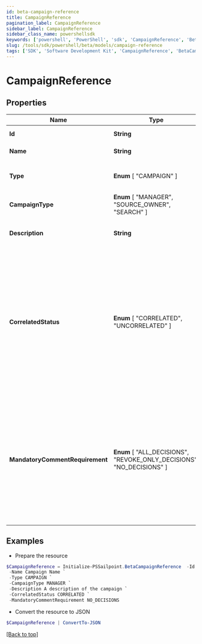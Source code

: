 ```yaml
---
id: beta-campaign-reference
title: CampaignReference
pagination_label: CampaignReference
sidebar_label: CampaignReference
sidebar_class_name: powershellsdk
keywords: ['powershell', 'PowerShell', 'sdk', 'CampaignReference', 'BetaCampaignReference'] 
slug: /tools/sdk/powershell/beta/models/campaign-reference
tags: ['SDK', 'Software Development Kit', 'CampaignReference', 'BetaCampaignReference']
---
```



# CampaignReference

## Properties

Name | Type | Description | Notes
------------ | ------------- | ------------- | -------------
**Id** |  **String** | The unique ID of the campaign. | [required]
**Name** |  **String** | The name of the campaign. | [required]
**Type** |   **Enum** [  "CAMPAIGN" ] | The type of object that is being referenced. | [required]
**CampaignType** |   **Enum** [  "MANAGER",    "SOURCE_OWNER",    "SEARCH" ] | The type of the campaign. | [required]
**Description** |  **String** | The description of the campaign set by the admin who created it. | [required]
**CorrelatedStatus** |   **Enum** [  "CORRELATED",    "UNCORRELATED" ] | The correlatedStatus of the campaign. Only SOURCE_OWNER campaigns can be Uncorrelated. An Uncorrelated certification campaign only includes Uncorrelated identities (An identity is uncorrelated if it has no accounts on an authoritative source). | [required]
**MandatoryCommentRequirement** |   **Enum** [  "ALL_DECISIONS",    "REVOKE_ONLY_DECISIONS",    "NO_DECISIONS" ] | Determines whether comments are required for decisions during certification reviews. You can require comments for all decisions, revoke-only decisions, or no decisions. By default, comments are not required for decisions. | [required]

## Examples

- Prepare the resource
```powershell
$CampaignReference = Initialize-PSSailpoint.BetaCampaignReference  -Id ef38f94347e94562b5bb8424a56397d8 `
 -Name Campaign Name `
 -Type CAMPAIGN `
 -CampaignType MANAGER `
 -Description A description of the campaign `
 -CorrelatedStatus CORRELATED `
 -MandatoryCommentRequirement NO_DECISIONS
```

- Convert the resource to JSON
```powershell
$CampaignReference | ConvertTo-JSON
```


[[Back to top]](#) 

